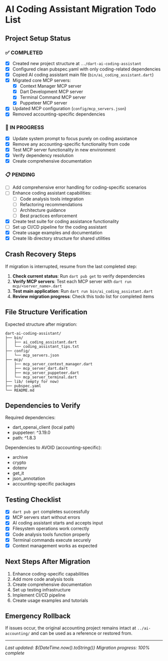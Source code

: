 # AI Coding Assistant Migration Todo List

## Project Setup Status

### ✅ COMPLETED
- [x] Created new project structure at `../dart-ai-coding-assistant`
- [x] Configured clean pubspec.yaml with only coding-related dependencies
- [x] Copied AI coding assistant main file (`bin/ai_coding_assistant.dart`)
- [x] Migrated core MCP servers:
  - [x] Context Manager MCP server
  - [x] Dart Development MCP server
  - [x] Terminal Command MCP server
  - [x] Puppeteer MCP server
- [x] Updated MCP configuration (`config/mcp_servers.json`)
- [x] Removed accounting-specific dependencies

### 🔄 IN PROGRESS
- [x] Update system prompt to focus purely on coding assistance
- [x] Remove any accounting-specific functionality from code
- [x] Test MCP server functionality in new environment
- [x] Verify dependency resolution
- [x] Create comprehensive documentation

### 📋 PENDING
- [ ] Add comprehensive error handling for coding-specific scenarios
- [ ] Enhance coding assistant capabilities:
  - [ ] Code analysis tools integration
  - [ ] Refactoring recommendations
  - [ ] Architecture guidance
  - [ ] Best practices enforcement
- [x] Create test suite for coding assistance functionality
- [ ] Set up CI/CD pipeline for the coding assistant
- [x] Create usage examples and documentation
- [x] Create lib directory structure for shared utilities

## Crash Recovery Steps

If migration is interrupted, resume from the last completed step:

1. **Check current status**: Run `dart pub get` to verify dependencies
2. **Verify MCP servers**: Test each MCP server with `dart run mcp/<server_name>.dart`
3. **Test main application**: Run `dart run bin/ai_coding_assistant.dart`
4. **Review migration progress**: Check this todo list for completed items

## File Structure Verification

Expected structure after migration:
```
dart-ai-coding-assistant/
├── bin/
│   ├── ai_coding_assistant.dart
│   └── coding_assistant_tips.txt
├── config/
│   └── mcp_servers.json
├── mcp/
│   ├── mcp_server_context_manager.dart
│   ├── mcp_server_dart.dart
│   ├── mcp_server_puppeteer.dart
│   └── mcp_server_terminal.dart
├── lib/ (empty for now)
├── pubspec.yaml
└── README.md
```

## Dependencies to Verify

Required dependencies:
- dart_openai_client (local path)
- puppeteer: ^3.19.0
- path: ^1.8.3

Dependencies to AVOID (accounting-specific):
- archive
- crypto
- dotenv
- get_it
- json_annotation
- accounting-specific packages

## Testing Checklist

- [x] `dart pub get` completes successfully
- [x] MCP servers start without errors
- [x] AI coding assistant starts and accepts input
- [x] Filesystem operations work correctly
- [x] Code analysis tools function properly
- [x] Terminal commands execute securely
- [x] Context management works as expected

## Next Steps After Migration

1. Enhance coding-specific capabilities
2. Add more code analysis tools
3. Create comprehensive documentation
4. Set up testing infrastructure
5. Implement CI/CD pipeline
6. Create usage examples and tutorials

## Emergency Rollback

If issues occur, the original accounting project remains intact at `../ai-accounting/` and can be used as a reference or restored from.

---
*Last updated: ${DateTime.now().toString()}*
*Migration progress: 100% complete*